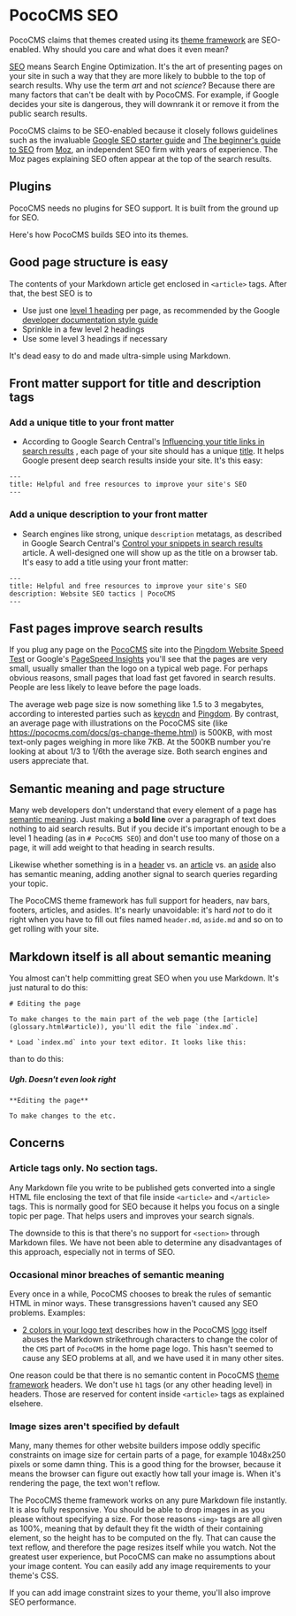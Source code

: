 # PocoCMS SEO

PocoCMS claims that themes created using 
its [theme framework](theme-framework.html) are SEO-enabled. 
Why should you care and what does it even mean?

[SEO](glossary.html#seo) means Search Engine Optimization. 
It's the art of presenting pages on your site in such a way
that they are more likely to bubble to the top of search results.
Why use the term *art* and not *science*? Because there are 
many factors that can't be dealt with by PocoCMS. For example,
if Google decides your site is dangerous, they will downrank 
it or remove it from the public search results.

PocoCMS claims to be SEO-enabled because it closely follows
guidelines such as the invaluable 
[Google SEO starter guide](https://developers.google.com/search/docs/fundamentals/seo-starter-guide)
and [The beginner's guide to SEO](https://moz.com/beginners-guide-to-seo) from [Moz](https://moz.com),
an independent SEO firm with years of experience. The Moz pages 
explaining SEO often appear at the top of the search results.

## Plugins

PocoCMS needs no plugins for SEO support. It is built from the
ground up for SEO.


Here's how PocoCMS builds SEO into its themes.

## Good page structure is easy

The contents of your Markdown article get enclosed in 
`<article>` tags. After that, the best SEO is to


* Use just one [level 1 heading](glossary.html#heading) per page, as recommended by the Google [developer documentation style guide](https://developers.google.com/style/headings)
* Sprinkle in a few level 2 headings
* Use some level 3 headings if necessary

It's dead easy to do and made ultra-simple using Markdown.

## Front matter support for title and description tags

### Add a unique title to your front matter

* According to Google Search Central's [Influencing your title links in search results](https://developers.google.com/search/docs/appearance/title-link)
, each page of your site should has a unique 
[title](front-matter.html#title). It helps Google present
deep search results inside your site. It's this easy:

```
---
title: Helpful and free resources to improve your site's SEO
---
```

### Add a unique description to your front matter

* Search engines like strong, unique `description` metatags, as
described in 
Google Search Central's [Control your snippets in search results](https://developers.google.com/search/docs/appearance/snippet)
article. A well-designed one will show up as the title on a browser tab. It's easy to add 
a title using your front matter:

```
---
title: Helpful and free resources to improve your site's SEO
description: Website SEO tactics | PocoCMS
---
```

## Fast pages improve search results

If you plug any page on the [PocoCMS](https://pococms.com) site into 
the [Pingdom Website Speed Test](https://tools.pingdom.com) or
Google's [PageSpeed Insights](https://pagespeed.web.dev) you'll see
that the pages are very small, usually smaller than the logo on 
a typical web page. For perhaps obvious reasons, small pages
that load fast get favored in search results. People are less 
likely to leave before the page loads.

The average web page size is now something like 1.5 to 3 megabytes, according to
interested parties such as [keycdn](https://www.keycdn.com/support/the-growth-of-web-page-size)
and [Pingdom](https://www.pingdom.com/blog/webpages-are-getting-larger-every-year-and-heres-why-it-matters/).
By contrast, an average page with illustrations on the PocoCMS site (like
https://pococms.com/docs/gs-change-theme.html) is 500KB, with most text-only pages 
weighing in more like 7KB. At the 500KB number you're looking at about 1/3
to 1/6th the average size. Both search engines and users appreciate that.

## Semantic meaning and page structure

Many web developers don't understand that every element of a page has
[semantic meaning](glossary.html#semantic-meaning). Just making
a **bold line** over a paragraph of text does nothing to aid 
search results. But if you decide it's important enough to be
a level 1 heading (as in `# PocoCMS SEO`) and don't use too many
of those on a page, it will add weight to that heading in 
search results.

Likewise whether something is in a [header](glossary.html#header) vs. an 
[article](glossary.html#article) vs. an
[aside](glossary.html#aside) also has semantic meaning, adding
another signal to search queries regarding your topic.

The PocoCMS theme framework has full support for headers, nav bars, footers, articles,
and asides. It's nearly unavoidable: it's hard *not* to do it right when you
have to fill out files named `header.md`, `aside.md` and so on to get
rolling with your site.

## Markdown itself is all about semantic meaning

You almost can't help committing great SEO when you use Markdown. It's just natural
to do this:

```
# Editing the page

To make changes to the main part of the web page (the [article](glossary.html#article)), you'll edit the file `index.md`.

* Load `index.md` into your text editor. It looks like this:

```

than to do this:

##### Ugh. Doesn't even look right

```
**Editing the page**

To make changes to the etc.
```




## Concerns

### Article tags only. No section tags.

Any Markdown file you write to be published gets converted into a single
HTML file enclosing the text of that file inside `<article>` and `</article>`
tags. This is normally good for SEO because it helps you focus on a single
topic per page. That helps users and improves your search signals.

The downside to this is that there's no support for `<section>` through
Markdown files. We have not been able to determine any disadvantages
of this approach, especially not in terms of SEO.

### Occasional minor breaches of semantic meaning

Every once in a while, PocoCMS chooses to break the rules of semantic HTML in minor
ways. These transgressions haven't caused any SEO problems. Examples:

* [2 colors in your logo text](css-tips.html#2-colors-in-your-logo-text) describes how
in the PocoCMS [logo](https://pococms.com) itself abuses the Markdown 
strikethrough characters to change the color of the `CMS` part
of `PocoCMS` in the home page logo. This hasn't seemed to cause
any SEO problems at all, and we have used it in many other sites. 

One reason could be that there is no semantic content in PocoCMS
[theme framework](theme-framework.html) headers. We don't use
`h1` tags (or any other heading level) in headers. Those are
reserved for content inside `<article>` tags as explained elsehere.

### Image sizes aren't specified by default

Many, many themes for other website builders impose oddly specific 
constraints on image size for certain parts of a page,
for example 1048x250 pixels or some damn thing. This is a good thing for
the browser, because it means the browser can figure out exactly how tall
your image is. When it's rendering the page, the text won't reflow.


The PocoCMS theme framework works on any pure Markdown file instantly.
It is also fully responsive. You should be able to drop images in
as you please without specifying a size. For those reasons `<img>` tags are
all given as 100%, meaning that by default they fit the width of their
containing element, so the height has to be computed on the fly. That
can cause the text reflow, and therefore the page resizes itself while you watch. Not the greatest
user experience, but PocoCMS can make no assumptions about your
image content. You can easily add any image requirements to your theme's CSS.

If you can add image constraint sizes to your theme, you'll also improve
SEO performance.

